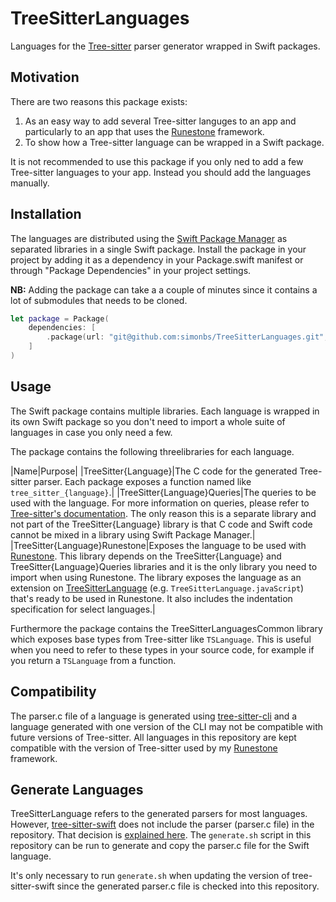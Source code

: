 # TreeSitterLanguages

Languages for the [Tree-sitter](https://tree-sitter.github.io/tree-sitter/) parser generator wrapped in Swift packages.

## Motivation

There are two reasons this package exists:

1. As an easy way to add several Tree-sitter languges to an app and particularly to an app that uses the [Runestone](https://github.com/simonbs/runestone) framework.
2. To show how a Tree-sitter language can be wrapped in a Swift package.

It is not recommended to use this package if you only ned to add a few Tree-sitter languages to your app. Instead you should add the languages manually.

## Installation

The languages are distributed using the [Swift Package Manager](https://www.swift.org/package-manager/) as separated libraries in a single Swift package. Install the package in your project by adding it as a dependency in your Package.swift manifest or through "Package Dependencies" in your project settings.

**NB:** Adding the package can take a a couple of minutes since it contains a lot of submodules that needs to be cloned.

```swift
let package = Package(
    dependencies: [
        .package(url: "git@github.com:simonbs/TreeSitterLanguages.git", from: "0.1.0")
    ]
)
```

## Usage

The Swift package contains multiple libraries. Each language is wrapped in its own Swift package so you don't need to import a whole suite of languages in case you only need a few.

The package contains the following threelibraries for each language.

|Name|Purpose|
|TreeSitter{Language}|The C code for the generated Tree-sitter parser. Each package exposes a function named like `tree_sitter_{language}`.|
|TreeSitter{Language}Queries|The queries to be used with the language. For more information on queries, please refer to [Tree-sitter's documentation](https://tree-sitter.github.io/tree-sitter/syntax-highlighting#queries). The only reason this is a separate library and not part of the TreeSitter{Language} library is that C code and Swift code cannot be mixed in a library using Swift Package Manager.|
|TreeSitter{Language}Runestone|Exposes the language to be used with [Runestone](https://github.com/simonbs/runestone). This library depends on the TreeSitter{Language} and TreeSitter{Language}Queries libraries and it is the only library you need to import when using Runestone. The library exposes the language as an extension on [TreeSitterLanguage](https://github.com/simonbs/Runestone/blob/main/Sources/Runestone/Language/TreeSitter/TreeSitterLanguage.swift) (e.g. `TreeSitterLanguage.javaScript`) that's ready to be used in Runestone. It also includes the indentation specification for select languages.|

Furthermore the package contains the TreeSitterLanguagesCommon library which exposes base types from Tree-sitter like `TSLanguage`. This is useful when you need to refer to these types in your source code, for example if you return a `TSLanguage` from a function.

## Compatibility

The parser.c file of a language is generated using [tree-sitter-cli](https://github.com/tree-sitter/tree-sitter/blob/master/cli/README.md) and a language generated with one version of the CLI may not be compatible with future versions of Tree-sitter. All languages in this repository are kept compatible with the version of Tree-sitter used by my [Runestone](https://github.com/simonbs/runestone) framework.

## Generate Languages

TreeSitterLanguage refers to the generated parsers for most languages. However, [tree-sitter-swift](https://github.com/alex-pinkus/tree-sitter-swift) does not include the parser (parser.c file) in the repository. That decision is [explained here](https://github.com/alex-pinkus/tree-sitter-swift#where-is-your-parserc). The `generate.sh` script in this repository can be run to generate and copy the parser.c file for the Swift language.

It's only necessary to run `generate.sh` when updating the version of tree-sitter-swift since the generated parser.c file is checked into this repository.
